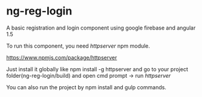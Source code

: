 # ng-reg-login
A basic registration and login component using google firebase and angular 1.5

To run this component, you need *httpserver* npm module.

https://www.npmjs.com/package/httpserver

Just install it globally like npm install -g httpserver and go to your project folder(ng-reg-login/build) and open cmd prompt -> run *httpserver*

You can also run the project by
npm install and gulp commands.
